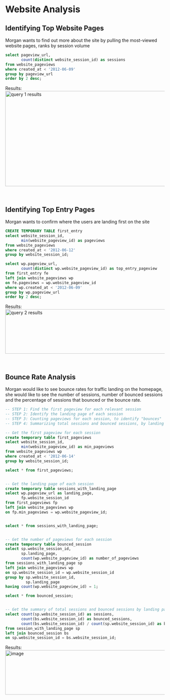 # Website Analysis

## Identifying Top Website Pages
Morgan wants to find out more about the site by pulling the most-viewed website pages, ranks by session volume
```sql
select pageview_url,
       count(distinct website_session_id) as sessions 
from website_pageviews
where created_at < '2012-06-09'
group by pageview_url
order by 2 desc;
```
Results:<br>
<img width="650" height="300" alt="query 1 results" src="https://github.com/Cahn-C/MySQL/assets/72324462/e803561a-a9c6-4bac-9377-63b6f927d663">

<br>


## Identifying Top Entry Pages
Morgan wants to confirm where the users are landing first on the site
```sql
CREATE TEMPORARY TABLE first_entry
select website_session_id,
       min(website_pageview_id) as pageviews
from website_pageviews
where created_at < '2012-06-12'
group by website_session_id;

select wp.pageview_url,
       count(distinct wp.website_pageview_id) as top_entry_pageview
from first_entry fe
left join website_pageviews wp
on fe.pageviews = wp.website_pageview_id
where wp.created_at < '2012-06-09'
group by wp.pageview_url
order by 2 desc;
```
Results:<br>
<img width="650" height="140" alt="query 2 results" src="https://github.com/Cahn-C/MySQL/assets/72324462/6ea8a42c-0cd8-41a4-b1cd-9c912d32ef6e">

<br>

## Bounce Rate Analysis
Morgan would like to see bounce rates for traffic landing on the homepage, she would like to see the number of sessions, number of bounced sessions and the percentage of sessions that bounced or the bounce rate.

```sql
-- STEP 1: Find the first pageview for each relevant session
-- STEP 2: Identify the landing page of each session
-- STEP 3: Counting pageviews for each session, to identify "bounces"
-- STEP 4: Summarizing total sessions and bounced sessions, by landing page

-- Get the first pageview for each session
create temporary table first_pageviews
select website_session_id,
	   min(website_pageview_id) as min_pageviews
from website_pageviews wp
where created_at < '2012-06-14'
group by website_session_id;

select * from first_pageviews;


-- Get the landing page of each session
create temporary table sessions_with_landing_page
select wp.pageview_url as landing_page,
	   fp.website_session_id
from first_pageviews fp
left join website_pageviews wp
on fp.min_pageviews = wp.website_pageview_id;


select * from sessions_with_landing_page;


-- Get the number of pageviews for each session 
create temporary table bounced_session
select sp.website_session_id,
	   sp.landing_page,
	   count(wp.website_pageview_id) as number_of_pageviews
from sessions_with_landing_page sp
left join website_pageviews wp
on sp.website_session_id = wp.website_session_id
group by sp.website_session_id,
		 sp.landing_page
having count(wp.website_pageview_id) = 1;

select * from bounced_session;


-- Get the summary of total sessions and bounced sessions by landing page
select count(sp.website_session_id) as sessions,
       count(bs.website_session_id) as bounced_sessions,
       count(bs.website_session_id) / count(sp.website_session_id) as bounce_rate
from session_with_landing_page sp
left join bounced_session bs
on sp.website_session_id = bs.website_session_id;
```
Results: <br>
<img width="650" height="140" alt="image" src="https://github.com/clabordec/MySQL/assets/72324462/a2836702-ba6f-4857-9e91-bf4767e5cabe">


